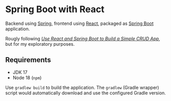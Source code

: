 # Spring Boot with React

Backend using [Spring](https://spring.io/), frontend using
[React](https://react.dev/), packaged as
[Spring Boot](https://spring.io/projects/spring-boot) application.

Rougly following
[_Use React and Spring Boot to Build a Simple CRUD App_](https://developer.okta.com/blog/2022/06/17/simple-crud-react-and-spring-boot),
but for my exploratory purposes.

## Requirements

-   JDK 17
-   Node 18 (`npm`)

Use `gradlew build` to build the application.  The `gradlew` (Gradle wrapper)
script would automatically download and use the configured Gradle version.
